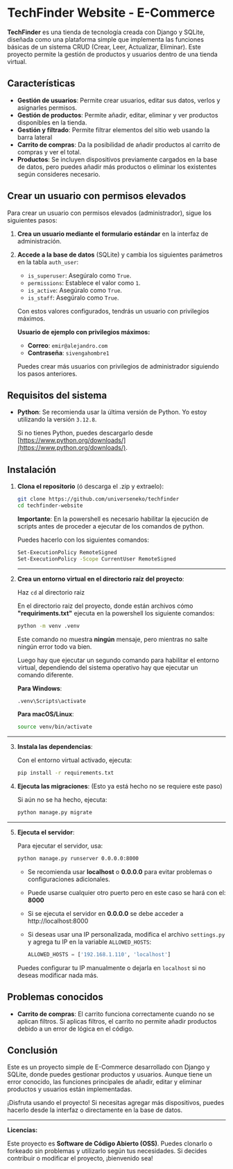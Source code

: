 
# TechFinder Website - E-Commerce

**TechFinder** es una tienda de tecnología creada con Django y SQLite, diseñada como una plataforma simple que implementa las funciones básicas de un sistema CRUD (Crear, Leer, Actualizar, Eliminar). Este proyecto permite la gestión de productos y usuarios dentro de una tienda virtual.

## Características

- **Gestión de usuarios**: Permite crear usuarios, editar sus datos, verlos y asignarles permisos.
- **Gestión de productos**: Permite añadir, editar, eliminar y ver productos disponibles en la tienda.
- **Gestión y filtrado**: Permite filtrar elementos del sitio web usando la barra lateral
- **Carrito de compras**: Da la posibilidad de añadir productos al carrito de compras y ver el total.
- **Productos**: Se incluyen dispositivos previamente cargados en la base de datos, pero puedes añadir más productos o eliminar los existentes según consideres necesario.

## Crear un usuario con permisos elevados

Para crear un usuario con permisos elevados (administrador), sigue los siguientes pasos:

1. **Crea un usuario mediante el formulario estándar** en la interfaz de administración.
2. **Accede a la base de datos** (SQLite) y cambia los siguientes parámetros en la tabla `auth_user`:

   - `is_superuser`: Asegúralo como `True`.
   - `permissions`: Establece el valor como `1`.
   - `is_active`: Asegúralo como `True`.
   - `is_staff`: Asegúralo como `True`.

   Con estos valores configurados, tendrás un usuario con privilegios máximos.

   **Usuario de ejemplo con privilegios máximos:**
   - **Correo**: `emir@alejandro.com`
   - **Contraseña**: `sivengahombre1`

   Puedes crear más usuarios con privilegios de administrador siguiendo los pasos anteriores.

## Requisitos del sistema

- **Python**: Se recomienda usar la última versión de Python. Yo estoy utilizando la versión `3.12.8`.
  
  Si no tienes Python, puedes descargarlo desde [https://www.python.org/downloads/](https://www.python.org/downloads/).

## Instalación

1. **Clona el repositorio** (ó descarga el .zip y extraelo):

   ```bash
   git clone https://github.com/universeneko/techfinder
   cd techfinder-website
   ```
   
   **Importante**: En la powershell es necesario habilitar la ejecución de scripts antes de proceder a ejecutar de los comandos de python.
   
   Puedes hacerlo con los siguientes comandos:
   ```bash
   Set-ExecutionPolicy RemoteSigned
   Set-ExecutionPolicy -Scope CurrentUser RemoteSigned
   ```
   
   ---

2. **Crea un entorno virtual en el directorio raíz del proyecto**:

    Haz `cd` al directorio raiz

    En el directorio raiz del proyecto, donde están archivos cómo **"requiriments.txt"** ejecuta en la powershell los siguiente comandos:



   ```bash
   python -m venv .venv
    ```
    
    Este comando no muestra **ningún** mensaje, pero mientras no salte ningún error todo va bien.
    
    Luego hay que ejecutar un segundo comando para habilitar el entorno virtual, dependiendo del sistema operativo hay que ejecutar un comando diferente.
    
    **Para Windows**:
    ```bash
   .venv\Scripts\activate
   ```
   
    **Para macOS/Linux**:
   ```bash
   source venv/bin/activate
   ```   
---

3. **Instala las dependencias**:

   Con el entorno virtual activado, ejecuta:

   ```bash
   pip install -r requirements.txt
   ```

4. **Ejecuta las migraciones**: (Esto ya está hecho no se requiere este paso)

   Si aún no se ha hecho, ejecuta:

   ```bash
   python manage.py migrate
   ```
---
5. **Ejecuta el servidor**:

   Para ejecutar el servidor, usa:

   ```bash
   python manage.py runserver 0.0.0.0:8000
   ```

   - Se recomienda usar **localhost** o **0.0.0.0** para evitar problemas o configuraciones adicionales.
   - Puede usarse cualquier otro puerto pero en este caso se hará con el: **8000**
   - Si se ejecuta el servidor en **0.0.0.0** se debe acceder a http://localhost:8000
   - Si deseas usar una IP personalizada, modifica el archivo `settings.py` y agrega tu IP en la variable `ALLOWED_HOSTS`:

     ```python
     ALLOWED_HOSTS = ['192.168.1.110', 'localhost']
     ```

   Puedes configurar tu IP manualmente o dejarla en `localhost` si no deseas modificar nada más.

## Problemas conocidos

- **Carrito de compras**: El carrito funciona correctamente cuando no se aplican filtros. Si aplicas filtros, el carrito no permite añadir productos debido a un error de lógica en el código.

## Conclusión

Este es un proyecto simple de E-Commerce desarrollado con Django y SQLite, donde puedes gestionar productos y usuarios. Aunque tiene un error conocido, las funciones principales de añadir, editar y eliminar productos y usuarios están implementadas.

¡Disfruta usando el proyecto! Si necesitas agregar más dispositivos, puedes hacerlo desde la interfaz o directamente en la base de datos.

---

**Licencias:**

Este proyecto es **Software de Código Abierto (OSS)**. Puedes clonarlo o forkeado sin problemas y utilizarlo según tus necesidades. Si decides contribuir o modificar el proyecto, ¡bienvenido sea!

